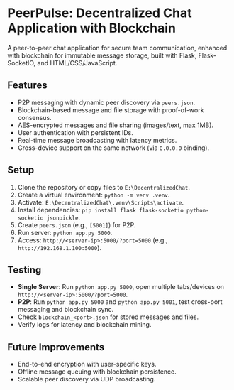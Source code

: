 # PeerPulse: Decentralized Chat Application with Blockchain

A peer-to-peer chat application for secure team communication, enhanced with blockchain for immutable message storage, built with Flask, Flask-SocketIO, and HTML/CSS/JavaScript.

## Features
- P2P messaging with dynamic peer discovery via `peers.json`.
- Blockchain-based message and file storage with proof-of-work consensus.
- AES-encrypted messages and file sharing (images/text, max 1MB).
- User authentication with persistent IDs.
- Real-time message broadcasting with latency metrics.
- Cross-device support on the same network (via `0.0.0.0` binding).

## Setup
1. Clone the repository or copy files to `E:\DecentralizedChat`.
2. Create a virtual environment: `python -m venv .venv`.
3. Activate: `E:\DecentralizedChat\.venv\Scripts\activate`.
4. Install dependencies: `pip install flask flask-socketio python-socketio jsonpickle`.
5. Create `peers.json` (e.g., `[5001]`) for P2P.
6. Run server: `python app.py 5000`.
7. Access: `http://<server-ip>:5000/?port=5000` (e.g., `http://192.168.1.100:5000`).

## Testing
- **Single Server**: Run `python app.py 5000`, open multiple tabs/devices on `http://<server-ip>:5000/?port=5000`.
- **P2P**: Run `python app.py 5000` and `python app.py 5001`, test cross-port messaging and blockchain sync.
- Check `blockchain_<port>.json` for stored messages and files.
- Verify logs for latency and blockchain mining.

## Future Improvements
- End-to-end encryption with user-specific keys.
- Offline message queuing with blockchain persistence.
- Scalable peer discovery via UDP broadcasting.